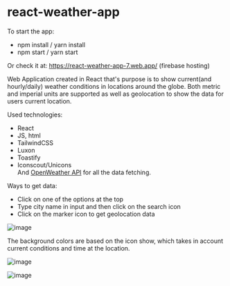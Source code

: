 # react-weather-app  

To start the app:  
- npm install / yarn install
- npm start / yarn start  

Or check it at: https://react-weather-app-7.web.app/ (firebase hosting)

Web Application created in React that's purpose is to show current(and hourly/daily) weather conditions in locations around the globe. Both metric and imperial units are supported as well as geolocation to show the data for users current location.   

Used technologies:  
- React
- JS, html
- TailwindCSS
- Luxon
- Toastify
- Iconscout/Unicons  
And [OpenWeather API](https://openweathermap.org) for all the data fetching.  

Ways to get data:  
- Click on one of the options at the top  
- Type city name in input and then click on the search icon
- Click on the marker icon to get geolocation data

![image](https://user-images.githubusercontent.com/92587389/176001333-03870c84-1820-4384-8826-218efdfbe41d.png)  

The background colors are based on the icon show, which takes in account current conditions and time at the location.  

![image](https://user-images.githubusercontent.com/92587389/176001456-a94ec6bb-4e9a-489a-8dda-9104e406731d.png)  

![image](https://user-images.githubusercontent.com/92587389/176001504-f26478e2-e8e1-4fdd-a52d-9eba8fee018a.png)


